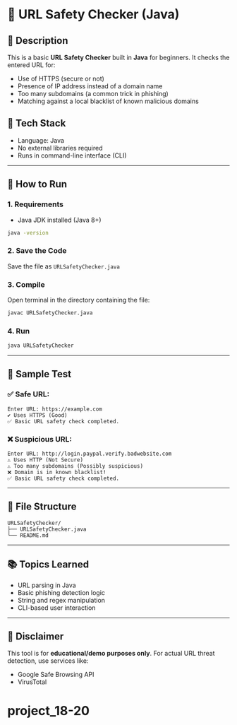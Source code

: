 
# 🔗 URL Safety Checker (Java)

## 📌 Description

This is a basic **URL Safety Checker** built in **Java** for beginners. It checks the entered URL for:
- Use of HTTPS (secure or not)
- Presence of IP address instead of a domain name
- Too many subdomains (a common trick in phishing)
- Matching against a local blacklist of known malicious domains

## 🧰 Tech Stack
- Language: Java
- No external libraries required
- Runs in command-line interface (CLI)

---

## 🚀 How to Run

### 1. Requirements
- Java JDK installed (Java 8+)
```bash
java -version
```

### 2. Save the Code
Save the file as `URLSafetyChecker.java`

### 3. Compile
Open terminal in the directory containing the file:
```bash
javac URLSafetyChecker.java
```

### 4. Run
```bash
java URLSafetyChecker
```

---

## 🧪 Sample Test

### ✅ Safe URL:
```
Enter URL: https://example.com
✔ Uses HTTPS (Good)
✅ Basic URL safety check completed.
```

### ❌ Suspicious URL:
```
Enter URL: http://login.paypal.verify.badwebsite.com
⚠ Uses HTTP (Not Secure)
⚠ Too many subdomains (Possibly suspicious)
❌ Domain is in known blacklist!
✅ Basic URL safety check completed.
```

---

## 📁 File Structure
```
URLSafetyChecker/
├── URLSafetyChecker.java
└── README.md
```

---

## 📚 Topics Learned
- URL parsing in Java
- Basic phishing detection logic
- String and regex manipulation
- CLI-based user interaction

---

## 🙏 Disclaimer
This tool is for **educational/demo purposes only**. For actual URL threat detection, use services like:
- Google Safe Browsing API
- VirusTotal
# project_18-20
